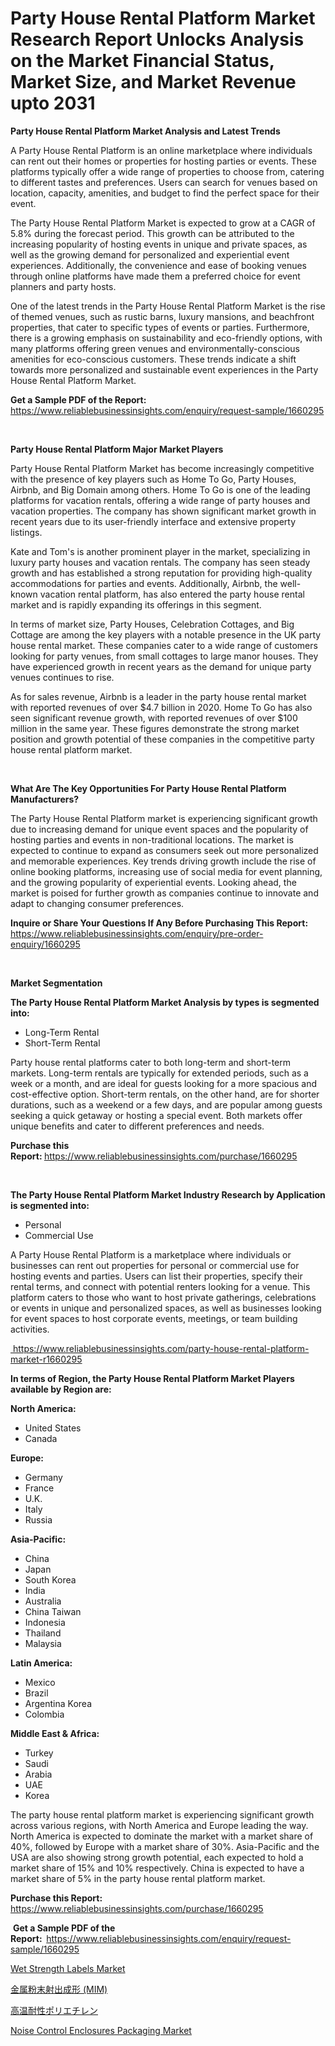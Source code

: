 <p><h1>Party House Rental Platform Market Research Report Unlocks Analysis on the Market Financial Status, Market Size, and Market Revenue upto 2031</h1></p><p><strong>Party House Rental Platform Market Analysis and Latest Trends</strong></p>
<p><p>A Party House Rental Platform is an online marketplace where individuals can rent out their homes or properties for hosting parties or events. These platforms typically offer a wide range of properties to choose from, catering to different tastes and preferences. Users can search for venues based on location, capacity, amenities, and budget to find the perfect space for their event.</p><p>The Party House Rental Platform Market is expected to grow at a CAGR of 5.8% during the forecast period. This growth can be attributed to the increasing popularity of hosting events in unique and private spaces, as well as the growing demand for personalized and experiential event experiences. Additionally, the convenience and ease of booking venues through online platforms have made them a preferred choice for event planners and party hosts.</p><p>One of the latest trends in the Party House Rental Platform Market is the rise of themed venues, such as rustic barns, luxury mansions, and beachfront properties, that cater to specific types of events or parties. Furthermore, there is a growing emphasis on sustainability and eco-friendly options, with many platforms offering green venues and environmentally-conscious amenities for eco-conscious customers. These trends indicate a shift towards more personalized and sustainable event experiences in the Party House Rental Platform Market.</p></p>
<p><strong>Get a Sample PDF of the Report:&nbsp;</strong> <a href="https://www.reliablebusinessinsights.com/enquiry/request-sample/1660295">https://www.reliablebusinessinsights.com/enquiry/request-sample/1660295</a></p>
<p>&nbsp;</p>
<p><strong>Party House Rental Platform Major Market Players</strong></p>
<p><p>Party House Rental Platform Market has become increasingly competitive with the presence of key players such as Home To Go, Party Houses, Airbnb, and Big Domain among others. Home To Go is one of the leading platforms for vacation rentals, offering a wide range of party houses and vacation properties. The company has shown significant market growth in recent years due to its user-friendly interface and extensive property listings.</p><p>Kate and Tom's is another prominent player in the market, specializing in luxury party houses and vacation rentals. The company has seen steady growth and has established a strong reputation for providing high-quality accommodations for parties and events. Additionally, Airbnb, the well-known vacation rental platform, has also entered the party house rental market and is rapidly expanding its offerings in this segment.</p><p>In terms of market size, Party Houses, Celebration Cottages, and Big Cottage are among the key players with a notable presence in the UK party house rental market. These companies cater to a wide range of customers looking for party venues, from small cottages to large manor houses. They have experienced growth in recent years as the demand for unique party venues continues to rise.</p><p>As for sales revenue, Airbnb is a leader in the party house rental market with reported revenues of over $4.7 billion in 2020. Home To Go has also seen significant revenue growth, with reported revenues of over $100 million in the same year. These figures demonstrate the strong market position and growth potential of these companies in the competitive party house rental platform market.</p></p>
<p>&nbsp;</p>
<p><strong>What Are The Key Opportunities For Party House Rental Platform Manufacturers?</strong></p>
<p><p>The Party House Rental Platform market is experiencing significant growth due to increasing demand for unique event spaces and the popularity of hosting parties and events in non-traditional locations. The market is expected to continue to expand as consumers seek out more personalized and memorable experiences. Key trends driving growth include the rise of online booking platforms, increasing use of social media for event planning, and the growing popularity of experiential events. Looking ahead, the market is poised for further growth as companies continue to innovate and adapt to changing consumer preferences.</p></p>
<p><strong>Inquire or Share Your Questions If Any Before Purchasing This Report:</strong> <a href="https://www.reliablebusinessinsights.com/enquiry/pre-order-enquiry/1660295">https://www.reliablebusinessinsights.com/enquiry/pre-order-enquiry/1660295</a></p>
<p>&nbsp;</p>
<p><strong>Market Segmentation</strong></p>
<p><strong>The Party House Rental Platform Market Analysis by types is segmented into:</strong></p>
<p><ul><li>Long-Term Rental</li><li>Short-Term Rental</li></ul></p>
<p><p>Party house rental platforms cater to both long-term and short-term markets. Long-term rentals are typically for extended periods, such as a week or a month, and are ideal for guests looking for a more spacious and cost-effective option. Short-term rentals, on the other hand, are for shorter durations, such as a weekend or a few days, and are popular among guests seeking a quick getaway or hosting a special event. Both markets offer unique benefits and cater to different preferences and needs.</p></p>
<p><strong>Purchase this Report:&nbsp;</strong><a href="https://www.reliablebusinessinsights.com/purchase/1660295">https://www.reliablebusinessinsights.com/purchase/1660295</a></p>
<p>&nbsp;</p>
<p><strong>The Party House Rental Platform Market Industry Research by Application is segmented into:</strong></p>
<p><ul><li>Personal</li><li>Commercial Use</li></ul></p>
<p><p>A Party House Rental Platform is a marketplace where individuals or businesses can rent out properties for personal or commercial use for hosting events and parties. Users can list their properties, specify their rental terms, and connect with potential renters looking for a venue. This platform caters to those who want to host private gatherings, celebrations or events in unique and personalized spaces, as well as businesses looking for event spaces to host corporate events, meetings, or team building activities.</p></p>
<p><a href="https://www.reliablebusinessinsights.com/party-house-rental-platform-market-r1660295">&nbsp;https://www.reliablebusinessinsights.com/party-house-rental-platform-market-r1660295</a></p>
<p><strong>In terms of Region, the Party House Rental Platform Market Players available by Region are:</strong></p>
<p>
    <p> <strong> North America: </strong>
        <ul>
            <li>United States</li>
            <li>Canada</li>
        </ul>
        </p> 
    <p> <strong> Europe: </strong>
        <ul>
            <li>Germany</li>
            <li>France</li>
            <li>U.K.</li>
            <li>Italy</li>
            <li>Russia</li>
        </ul>
        </p> 
    <p> <strong> Asia-Pacific: </strong>
        <ul>
            <li>China</li>
            <li>Japan</li>
            <li>South Korea</li>
            <li>India</li>
            <li>Australia</li>
            <li>China Taiwan</li>
            <li>Indonesia</li>
            <li>Thailand</li>
            <li>Malaysia</li>
        </ul>
        </p> 
    <p> <strong> Latin America: </strong>
        <ul>
            <li>Mexico</li>
            <li>Brazil</li>
            <li>Argentina Korea</li>
            <li>Colombia</li>
        </ul>
        </p> 
    <p> <strong> Middle East & Africa: </strong>
        <ul>
            <li>Turkey</li>
            <li>Saudi</li>
            <li>Arabia</li>
            <li>UAE</li>
            <li>Korea</li>
        </ul>
    </p>
    </p>
<p><p>The party house rental platform market is experiencing significant growth across various regions, with North America and Europe leading the way. North America is expected to dominate the market with a market share of 40%, followed by Europe with a market share of 30%. Asia-Pacific and the USA are also showing strong growth potential, each expected to hold a market share of 15% and 10% respectively. China is expected to have a market share of 5% in the party house rental platform market.</p></p>
<p><strong>Purchase this Report: </strong><a href="https://www.reliablebusinessinsights.com/purchase/1660295">https://www.reliablebusinessinsights.com/purchase/1660295</a></p>
<p>&nbsp;<strong>Get a Sample PDF of the Report:&nbsp;&nbsp;</strong><a href="https://www.reliablebusinessinsights.com/enquiry/request-sample/1660295">https://www.reliablebusinessinsights.com/enquiry/request-sample/1660295</a></p>
<p><strong></strong></p>
<p><p><a href="https://github.com/vimar16th/Market-Research-Report-List-5/blob/main/wet-strength-labels-market.md">Wet Strength Labels Market</a></p><p><a href="https://github.com/KaliMetz2023/Market-Research-Report-List-1/blob/main/8270434117977.md">金属粉末射出成形 (MIM)</a></p><p><a href="https://github.com/JoanaNitzsche/Market-Research-Report-List-1/blob/main/7871312117976.md">高温耐性ポリエチレン</a></p><p><a href="https://github.com/luckyshygirl/Market-Research-Report-List-5/blob/main/noise-control-enclosures-packaging-market.md">Noise Control Enclosures Packaging Market</a></p></p>